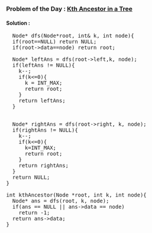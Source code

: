 ### Problem of the Day : [Kth Ancestor in a Tree](https://practice.geeksforgeeks.org/problems/kth-ancestor-in-a-tree/1)

#### Solution :
<pre>
  Node* dfs(Node*root, int& k, int node){
  if(root==NULL) return NULL;
  if(root->data==node) return root;

  Node* leftAns = dfs(root->left,k, node);
  if(leftAns != NULL){
    k--;
    if(k<=0){
      k = INT_MAX;
      return root;
    }
    return leftAns;
  }
  
  
  Node* rightAns = dfs(root->right, k, node);
  if(rightAns != NULL){
    k--;
    if(k<=0){
      k=INT_MAX;
      return root;
    }
    return rightAns;
  }
  return NULL;
}

int kthAncestor(Node *root, int k, int node){
  Node* ans = dfs(root, k, node);
  if(ans == NULL || ans->data == node)
    return -1;
  return ans->data;
}
</pre>
